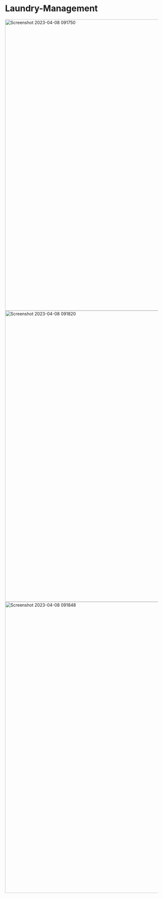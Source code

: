 # Laundry-Management


<img width="960" alt="Screenshot 2023-04-08 091750" src="https://user-images.githubusercontent.com/81015280/230702011-ce90be13-fbea-4f69-9557-b85bc751ada7.png">
<img width="960" alt="Screenshot 2023-04-08 091820" src="https://user-images.githubusercontent.com/81015280/230702012-f67e7ef1-0037-41f7-9f5a-49289c03053e.png">
<img width="960" alt="Screenshot 2023-04-08 091848" src="https://user-images.githubusercontent.com/81015280/230702013-83ae6317-a513-46a8-911b-bc30e2aac37e.png">
